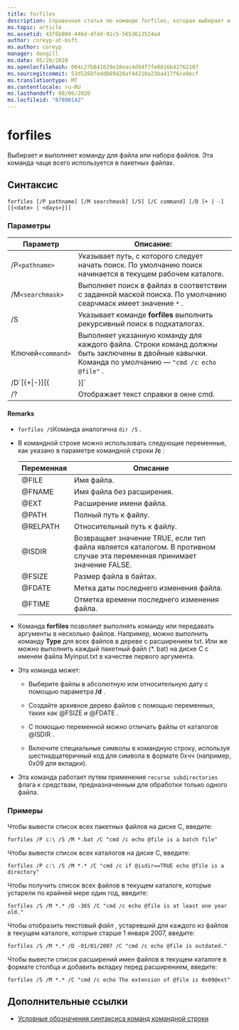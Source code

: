 ```yaml
---
title: forfiles
description: Справочная статья по команде forfiles, которая выбирает и выполняет команду для файла или набора файлов.
ms.topic: article
ms.assetid: 43f6b004-446d-4fdd-91c5-5653613524a4
author: coreyp-at-msft
ms.author: coreyp
manager: dongill
ms.date: 05/20/2020
ms.openlocfilehash: 004c27b841629e18eac4d94f7fe0816b42762107
ms.sourcegitcommit: 53d526bfeddb89d28af44210a23ba417f6ce0ecf
ms.translationtype: MT
ms.contentlocale: ru-RU
ms.lasthandoff: 08/06/2020
ms.locfileid: "87890142"
---
```

# <a name="forfiles"></a>forfiles

Выбирает и выполняет команду для файла или набора файлов. Эта команда чаще всего используется в пакетных файлах.

## <a name="syntax"></a>Синтаксис

```
forfiles [/P pathname] [/M searchmask] [/S] [/C command] [/D [+ | -] [{<date> | <days>}]]
```

### <a name="parameters"></a>Параметры

| Параметр | Описание: |
| --------- | ----------- |
| /P`<pathname>` | Указывает путь, с которого следует начать поиск. По умолчанию поиск начинается в текущем рабочем каталоге. |
| /M`<searchmask>` | Выполняет поиск в файлах в соответствии с заданной маской поиска. По умолчанию сеарчмаск имеет значение `*` . |
| /S | Указывает команде **forfiles** выполнить рекурсивный поиск в подкаталогах. |
| Ключей`<command>` | Выполняет указанную команду для каждого файла. Строки команд должны быть заключены в двойные кавычки. Команда по умолчанию — `"cmd /c echo @file"` . |
| /D`[{+\|-}][{<date> | <days>}]` | Выбирает файлы с датой последнего изменения в течение заданного промежутка времени:<ul><li>Выбирает файлы с датой последнего изменения позже или равным () **+** или ранее или равной ( **-** ) указанной даты, где *Дата* соответствует формату mm/дд/гггг.</li><li>Выбирает файлы с датой последнего изменения позже или равным ( **+** ) текущей датой плюс указанное число дней, а также до или менее ( **-** ) текущей датой минус указанное число дней.</li><li>Допустимые значения *дней* включают любое число в диапазоне от 0 до 32768. Если знак не указан, **+** по умолчанию используется.</li></ul> |
| /? | Отображает текст справки в окне cmd. |

#### <a name="remarks"></a>Remarks

- `forfiles /S`Команда аналогична `dir /S` .

- В командной строке можно использовать следующие переменные, как указано в параметре командной строки **/c** :

    | Переменная | Описание |
    | -------- | ----------- |
    | @FILE | Имя файла. |
    | @FNAME | Имя файла без расширения. |
    | @EXT | Расширение имени файла. |
    | @PATH | Полный путь к файлу. |
    | @RELPATH | Относительный путь к файлу. |
    | @ISDIR | Возвращает значение TRUE, если тип файла является каталогом. В противном случае эта переменная принимает значение FALSE. |
    | @FSIZE | Размер файла в байтах. |
    | @FDATE | Метка даты последнего изменения файла. |
    | @FTIME | Отметка времени последнего изменения файла. |

- Команда **forfiles** позволяет выполнять команду или передавать аргументы в несколько файлов. Например, можно выполнить команду **Type** для всех файлов в дереве с расширением txt. Или же можно выполнить каждый пакетный файл (*. bat) на диске C с именем файла Myinput.txt в качестве первого аргумента.

- Эта команда может:

    - Выберите файлы в абсолютную или относительную дату с помощью параметра **/d** .

    - Создайте архивное дерево файлов с помощью переменных, таких как @FSIZE и @FDATE .

    - С помощью переменной можно отличать файлы от каталогов @ISDIR .

    - Включите специальные символы в командную строку, используя шестнадцатеричный код для символа в формате 0x*чч* (например, 0x09 для вкладки).

- Эта команда работает путем применения `recurse subdirectories` флага к средствам, предназначенным для обработки только одного файла.

### <a name="examples"></a>Примеры

Чтобы вывести список всех пакетных файлов на диске C, введите:

```
forfiles /P c:\ /S /M *.bat /C "cmd /c echo @file is a batch file"
```

Чтобы вывести список всех каталогов на диске C, введите:

```
forfiles /P c:\ /S /M *.* /C "cmd /c if @isdir==TRUE echo @file is a directory"
```

Чтобы получить список всех файлов в текущем каталоге, которые устарели по крайней мере один год, введите:

```
forfiles /S /M *.* /D -365 /C "cmd /c echo @file is at least one year old."
```

Чтобы отобразить текстовый *файл* , устаревший для каждого из файлов в текущем каталоге, которые старше 1 января 2007, введите:

```
forfiles /S /M *.* /D -01/01/2007 /C "cmd /c echo @file is outdated."
```

Чтобы вывести список расширений имен файлов в текущем каталоге в формате столбца и добавить вкладку перед расширением, введите:

```
forfiles /S /M *.* /C "cmd /c echo The extension of @file is 0x09@ext"
```

## <a name="additional-references"></a>Дополнительные ссылки

- [Условные обозначения синтаксиса команд командной строки](command-line-syntax-key.md)
